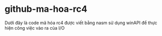 ﻿# github-ma-hoa-rc4
Dưới đây là code mã hóa rc4 được viết bằng nasm sử dụng winAPI để thực hiện công việc vào ra của I/O
